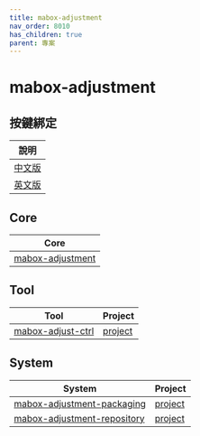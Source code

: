 ```yaml
---
title: mabox-adjustment
nav_order: 8010
has_children: true
parent: 專案
---
```



# mabox-adjustment


## 按鍵綁定

| 說明 |
| --- |
| [中文版](https://samwhelp.github.io/note-about-mabox/read/config/mabox-adjustment/keybind.html) |
| [英文版](https://github.com/samwhelp/mabox-adjustment/blob/main/project/mabox-adjustment-core/mabox-adjustment/asset/overlay/etc/skel/.config/openbox/helper/share/doc/spec-keybind.md) |


## Core

| Core |
| --- |
| [mabox-adjustment](https://github.com/samwhelp/mabox-adjustment/tree/main/project/mabox-adjustment) |


## Tool

| Tool | Project |
| --- | --- |
| [mabox-adjust-ctrl](https://samwhelp.github.io/note-about-mabox/read/project/mabox-adjustment/mabox-adjust-ctrl.html) | [project](https://github.com/samwhelp/mabox-adjustment/tree/main/project/mabox-adjustment/tool/mabox-adjust-ctrl) |


## System

| System | Project |
| --- | --- |
| [mabox-adjustment-packaging](https://samwhelp.github.io/note-about-mabox/read/project/mabox-adjustment/mabox-adjustment-packaging.html) | [project](https://github.com/samwhelp/mabox-adjustment/tree/main/project/mabox-adjustment-system/mabox-adjustment-packaging)
| [mabox-adjustment-repository](https://samwhelp.github.io/note-about-mabox/read/project/mabox-adjustment/mabox-adjustment-repository.html) | [project](https://github.com/samwhelp/mabox-adjustment/tree/main/project/mabox-adjustment-system/mabox-adjustment-repository)
